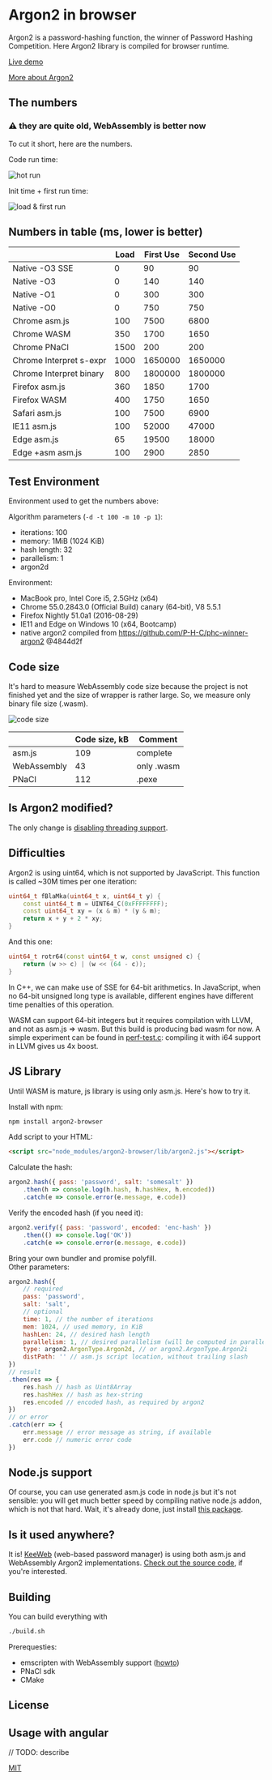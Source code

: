 # Argon2 in browser

Argon2 is a password-hashing function, the winner of Password Hashing Competition. Here Argon2 library is compiled for browser runtime.

[Live demo](https://antelle.github.io/argon2-browser)

[More about Argon2](https://github.com/P-H-C/phc-winner-argon2)

## The numbers

### :warning: they are quite old, WebAssembly is better now

To cut it short, here are the numbers.

Code run time:

![hot run](img/hot-run.png)

Init time + first run time:

![load & first run](img/load-first.png)

## Numbers in table (ms, lower is better)

|                         | Load | First Use | Second Use |
|-------------------------|------|-----------|------------|
| Native -O3 SSE          | 0    | 90        | 90         |
| Native -O3              | 0    | 140       | 140        |
| Native -O1              | 0    | 300       | 300        |
| Native -O0              | 0    | 750       | 750        |
| Chrome asm.js           | 100  | 7500      | 6800       |
| Chrome WASM             | 350  | 1700      | 1650       |
| Chrome PNaCl            | 1500 | 200       | 200        |
| Chrome Interpret s-expr | 1000 | 1650000   | 1650000    |
| Chrome Interpret binary | 800  | 1800000   | 1800000    |
| Firefox asm.js          | 360  | 1850      | 1700       |
| Firefox WASM            | 400  | 1750      | 1650       |
| Safari asm.js           | 100  | 7500      | 6900       |
| IE11 asm.js             | 100  | 52000     | 47000      |
| Edge asm.js             | 65   | 19500     | 18000      |
| Edge +asm asm.js        | 100  | 2900      | 2850       |

## Test Environment

Environment used to get the numbers above:

Algorithm parameters (`-d -t 100 -m 10 -p 1`):
- iterations: 100
- memory: 1MiB (1024 KiB)
- hash length: 32
- parallelism: 1
- argon2d

Environment:

- MacBook pro, Intel Core i5, 2.5GHz (x64)
- Chrome 55.0.2843.0 (Official Build) canary (64-bit), V8 5.5.1
- Firefox Nightly 51.0a1 (2016-08-29)
- IE11 and Edge on Windows 10 (x64, Bootcamp)
- native argon2 compiled from https://github.com/P-H-C/phc-winner-argon2 @4844d2f

## Code size

It's hard to measure WebAssembly code size because the project is not finished yet and the size of wrapper is rather large. So, we measure only binary file size (.wasm).

![code size](img/code-size.png)

|             | Code size, kB | Comment    |
|-------------|---------------|------------|
| asm.js      | 109           | complete   |
| WebAssembly | 43            | only .wasm |
| PNaCl       | 112           | .pexe      |

## Is Argon2 modified?

The only change is [disabling threading support](https://github.com/antelle/argon2-browser/commit/4b8950395c8c03a888ba6f417a4001458cdd3231).

## Difficulties

Argon2 is using uint64, which is not supported by JavaScript.
This function is called ~30M times per one iteration:
```cpp
uint64_t fBlaMka(uint64_t x, uint64_t y) {
    const uint64_t m = UINT64_C(0xFFFFFFFF);
    const uint64_t xy = (x & m) * (y & m);
    return x + y + 2 * xy;
}
```

And this one:
```cpp
uint64_t rotr64(const uint64_t w, const unsigned c) {
    return (w >> c) | (w << (64 - c));
}
```

In C++, we can make use of SSE for 64-bit arithmetics. In JavaScript, when no 64-bit unsigned long type is available, different engines have different time penalties of this operation.

WASM can support 64-bit integers but it requires compilation with LLVM, and not as asm.js => wasm. But this build is producing bad wasm for now. A simple experiment can be found in [perf-test.c](perf-test.c): compiling it with i64 support in LLVM gives us 4x boost.

## JS Library

Until WASM is mature, js library is using only asm.js. Here's how to try it.

Install with npm:
```bash
npm install argon2-browser
```

Add script to your HTML:
```html
<script src="node_modules/argon2-browser/lib/argon2.js"></script>
```

Calculate the hash:
```javascript
argon2.hash({ pass: 'password', salt: 'somesalt' })
    .then(h => console.log(h.hash, h.hashHex, h.encoded))
    .catch(e => console.error(e.message, e.code))
```

Verify the encoded hash (if you need it):
```javascript
argon2.verify({ pass: 'password', encoded: 'enc-hash' })
    .then(() => console.log('OK'))
    .catch(e => console.error(e.message, e.code))
```

Bring your own bundler and promise polyfill.  
Other parameters:
```javascript
argon2.hash({
    // required
    pass: 'password',
    salt: 'salt',
    // optional
    time: 1, // the number of iterations
    mem: 1024, // used memory, in KiB
    hashLen: 24, // desired hash length
    parallelism: 1, // desired parallelism (will be computed in parallel only for PNaCl)
    type: argon2.ArgonType.Argon2d, // or argon2.ArgonType.Argon2i
    distPath: '' // asm.js script location, without trailing slash
})
// result
.then(res => {
    res.hash // hash as Uint8Array
    res.hashHex // hash as hex-string
    res.encoded // encoded hash, as required by argon2
})
// or error
.catch(err => {
    err.message // error message as string, if available
    err.code // numeric error code
})
```

## Node.js support

Of course, you can use generated asm.js code in node.js but it's not sensible: you will get much better speed by compiling native node.js addon, which is not that hard. Wait, it's already done, just install [this package](https://github.com/ranisalt/node-argon2).

## Is it used anywhere?

It is! [KeeWeb](https://github.com/keeweb/keeweb) (web-based password manager) is using both asm.js and WebAssembly Argon2 implementations.
[Check out the source code](https://github.com/keeweb/keeweb/blob/develop/app/scripts/util/kdbxweb-init.js#L13), if you're interested.

## Building

You can build everything with
```bash
./build.sh
```

Prerequesties:
- emscripten with WebAssembly support ([howto](http://webassembly.org/getting-started/developers-guide/))
- PNaCl sdk
- CMake

## License

## Usage with angular
// TODO: describe

[MIT](https://opensource.org/licenses/MIT)
